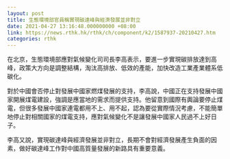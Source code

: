 ```yaml
---
layout: post
title: 生態環境部官員稱實現碳達峰與經濟發展並非對立
date: 2021-04-27 13:16:48.000000000 +08:00
link: https://news.rthk.hk/rthk/ch/component/k2/1587937-20210427.htm
categories: rthk
---
```


在北京，生態環境部應對氣候變化司司長李高表示，要進一步實現碳排放達到高峰，政策大方向是調整結構，淘汰高排放、低效的產能，加快改造工業產業體系低碳化。

對於中國會否停止對發展中國家燃煤發展的支持，李高說，中國正在支持發展中國家開展煤電建設，強調是應當地的需求而提供支持。他留意到國際有輿論要停止煤電，但很多發展中國家連電都用不上、用不起，認為要從實際情況考慮，不能簡單地停止對相關國家的煤電支持，應對氣候變化不是讓發展中國家人民過不上好日子。

李高又說，實現碳達峰與經濟發展並非對立，長期不會對經濟發展產生負面的因素，做好碳達峰工作對中國高質量發展的新路具有重要意義。
